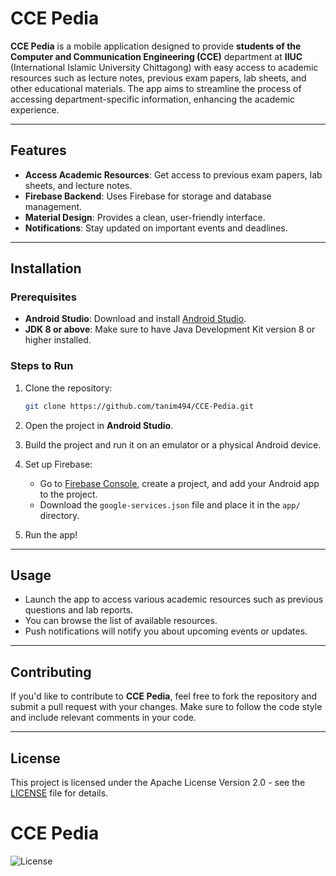 
# CCE Pedia

**CCE Pedia** is a mobile application designed to provide **students of the Computer and Communication Engineering (CCE)** department at **IIUC** (International Islamic University Chittagong) with easy access to academic resources such as lecture notes, previous exam papers, lab sheets, and other educational materials. The app aims to streamline the process of accessing department-specific information, enhancing the academic experience.

---

## Features

* **Access Academic Resources**: Get access to previous exam papers, lab sheets, and lecture notes.
* **Firebase Backend**: Uses Firebase for storage and database management.
* **Material Design**: Provides a clean, user-friendly interface.
* **Notifications**: Stay updated on important events and deadlines.

---

## Installation

### Prerequisites

* **Android Studio**: Download and install [Android Studio](https://developer.android.com/studio).
* **JDK 8 or above**: Make sure to have Java Development Kit version 8 or higher installed.

### Steps to Run

1. Clone the repository:

   ```bash
   git clone https://github.com/tanim494/CCE-Pedia.git
   ```

2. Open the project in **Android Studio**.

3. Build the project and run it on an emulator or a physical Android device.

4. Set up Firebase:

   * Go to [Firebase Console](https://console.firebase.google.com/), create a project, and add your Android app to the project.
   * Download the `google-services.json` file and place it in the `app/` directory.

5. Run the app!

---

## Usage

* Launch the app to access various academic resources such as previous questions and lab reports.
* You can browse the list of available resources.
* Push notifications will notify you about upcoming events or updates.

---

## Contributing

If you'd like to contribute to **CCE Pedia**, feel free to fork the repository and submit a pull request with your changes. Make sure to follow the code style and include relevant comments in your code.

---

## License

This project is licensed under the Apache License Version 2.0 - see the [LICENSE](LICENSE) file for details.
# CCE Pedia
![License](https://img.shields.io/badge/License-Apache%202.0-blue.svg)
